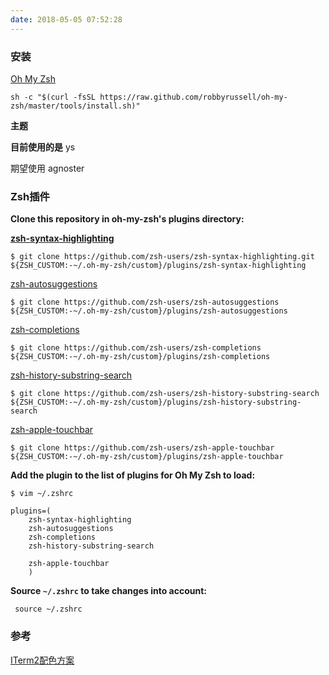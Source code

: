 ```yaml
---
date: 2018-05-05 07:52:28
---
```


### 安装

[Oh My Zsh](http://ohmyz.sh/)

```shell
sh -c "$(curl -fsSL https://raw.github.com/robbyrussell/oh-my-zsh/master/tools/install.sh)"
```

**主题**

**目前使用的是** ys 

期望使用 agnoster

### Zsh插件

**Clone this repository in oh-my-zsh's plugins directory:**

**[zsh-syntax-highlighting](https://github.com/zsh-users/zsh-syntax-highlighting)**

```Shell
$ git clone https://github.com/zsh-users/zsh-syntax-highlighting.git ${ZSH_CUSTOM:-~/.oh-my-zsh/custom}/plugins/zsh-syntax-highlighting
```

[zsh-autosuggestions](https://github.com/zsh-users/zsh-autosuggestions)

```shell
$ git clone https://github.com/zsh-users/zsh-autosuggestions ${ZSH_CUSTOM:-~/.oh-my-zsh/custom}/plugins/zsh-autosuggestions
```

[zsh-completions](https://github.com/zsh-users/zsh-completions)

```shell
$ git clone https://github.com/zsh-users/zsh-completions ${ZSH_CUSTOM:-~/.oh-my-zsh/custom}/plugins/zsh-completions
```

[zsh-history-substring-search](https://github.com/zsh-users/zsh-history-substring-search)

```shell
$ git clone https://github.com/zsh-users/zsh-history-substring-search ${ZSH_CUSTOM:-~/.oh-my-zsh/custom}/plugins/zsh-history-substring-search
```

[zsh-apple-touchbar](https://github.com/zsh-users/zsh-apple-touchbar)

```shell
$ git clone https://github.com/zsh-users/zsh-apple-touchbar ${ZSH_CUSTOM:-~/.oh-my-zsh/custom}/plugins/zsh-apple-touchbar
```



**Add the plugin to the list of plugins for Oh My Zsh to load:**

```Shell
$ vim ~/.zshrc

plugins=(
	zsh-syntax-highlighting
	zsh-autosuggestions
	zsh-completions
	zsh-history-substring-search
	
	zsh-apple-touchbar
	)
```

**Source `~/.zshrc` to take changes into account:**

```
 source ~/.zshrc
```

### 参考

[ITerm2配色方案](https://www.jianshu.com/p/33deff6b8a63)
